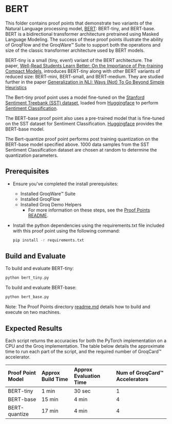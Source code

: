 # BERT

This folder contains proof points that demonstrate two variants of the Natural Language processing model, [BERT](https://arxiv.org/pdf/1810.04805.pdf): BERT-tiny, and BERT-base. BERT is a bidirectional transformer architecture pretrained using Masked Language Modeling. The success of these proof points illustrate the ability of GroqFlow and the GroqWare™ Suite to support both the operations and size of the classic transformer architecture used by BERT models.

BERT-tiny is a small (tiny, even!) variant of the BERT architecture. The paper, [Well-Read Students Learn Better: On the Importance of Pre-training Compact Models](https://arxiv.org/pdf/1908.08962.pdf), introduces BERT-tiny along with other BERT variants of reduced size: BERT-mini, BERT-small, and BERT-medium.  They are studied further in the paper [Generalization in NLI: Ways (Not) To Go Beyond Simple Heuristics](https://arxiv.org/pdf/2110.01518.pdf)

The Bert-tiny proof point uses a model fine-tuned on the [Stanford Sentiment Treebank (SST) dataset](https://paperswithcode.com/dataset/sst), loaded from [Huggingface](https://huggingface.co/M-FAC/bert-tiny-finetuned-sst2) to perform [Sentiment Classification](https://paperswithcode.com/task/sentiment-analysis).

The BERT-base proof point also uses a pre-trained model that is fine-tuned on the SST dataset for Sentiment Classification. [Huggingface](https://huggingface.co/howey/bert-base-uncased-sst2) provides the BERT-base model.

The Bert-quantize proof point performs post training quantization on the BERT-base model specified above. 1000 data samples from the SST Sentiment Classification dataset are chosen at random to determine the quantization parameters.

## Prerequisites

- Ensure you've completed the install prerequisites:
  - Installed GroqWare™ Suite
  - Installed GroqFlow
  - Installed Groq Demo Helpers
    - For more information on these steps, see the [Proof Points README](../../README.md).
- Install the python dependencies using the requirements.txt file included with this proof point using the following command:

  ```bash
  pip install -r requirements.txt
  ```

## Build and Evaluate

To build and evaluate BERT-tiny:

  ```bash
  python bert_tiny.py
  ```

To build and evaluate BERT-base:

  ```bash
  python bert_base.py
  ```

Note: The Proof Points directory [readme.md](../../README.md) details how to build and execute on two machines.

## Expected Results

 Each script returns the accuracies for both the PyTorch implementation on a CPU and the Groq implementation. The table below details the approximate time to run each part of the script, and the required number of GroqCard™ accelerator.

| Proof Point Model | Approx Build Time | Approx Evaluation Time | Num of GroqCard™ Accelerators |
|:-----------|:--------|:---------|:----------|
| BERT-tiny | 1 min | 30 sec | 1 |
| BERT-base | 15 min | 4 min | 4 |
| BERT-quantize | 17 min | 4 min | 4 |
